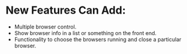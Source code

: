 # New Features Can Add:
* Multiple browser control. 
* Show browser info in a list or something on the front end.
* Functionality to choose the browsers running and close a particular browser.